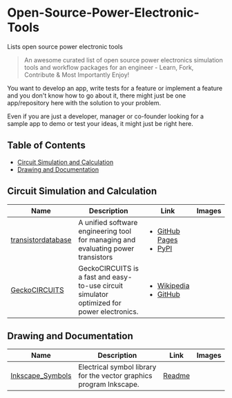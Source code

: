 # Open-Source-Power-Electronic-Tools
Lists open source power electronic tools


> An awesome curated list of open source power electronics simulation tools and workflow packages for an engineer - Learn, Fork, Contribute &amp; Most Importantly Enjoy!

You want to develop an app, write tests for a feature or implement a feature and you don't know how to go about it, there might just be one app/repository here with the solution to your problem.

Even if you are just a developer, manager or co-founder looking for a sample app to demo or test your ideas, it might just be right here.

## Table of Contents

- [Circuit Simulation and Calculation](#circuitsimulation)
- [Drawing and Documentation](#documentation)

## Circuit Simulation and Calculation

| Name | Description | Link | Images |
|------|-------------|------|--------|
| [transistordatabase](https://github.com/upb-lea/transistordatabase) | A unified software engineering tool for managing and evaluating power transistors |  <ul> <li> <a href="https://upb-lea.github.io/transistordatabase/main/index.html">GitHub Pages</a></li> <li><a href="https://pypi.org/project/transistordatabase/">PyPI</a></li></ul> ||
| [GeckoCIRCUITS](http://github.com/adminarchitect/core) | GeckoCIRCUITS is a fast and easy-to-use circuit simulator optimized for power electronics. |  <ul><li><a href="https://de.wikipedia.org/wiki/GeckoCircuits">Wikipedia</a></li> <li> <a href="https://github.com/geckocircuits/GeckoCIRCUITS">GitHub</a></li> </ul> ||

## Drawing and Documentation

| Name | Description | Link | Images|
|------|-------------|------|-------|
| [Inkscape_Symbols](https://github.com/upb-lea/Inkscape_electric_Symbols) | Electrical symbol library for the vector graphics program Inkscape. | [Readme](https://github.com/upb-lea/Inkscape_electric_Symbols#readme) ||
            